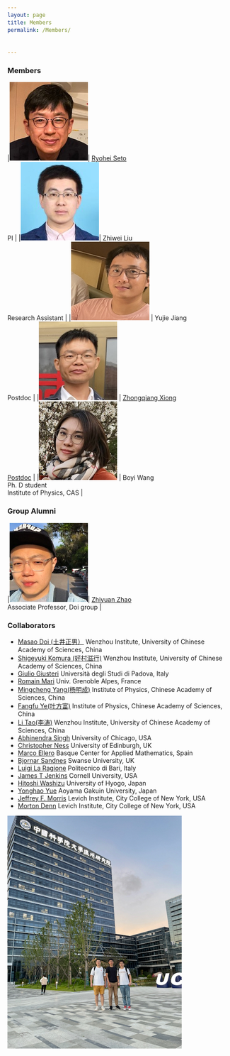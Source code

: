 ```yaml
---
layout: page
title: Members
permalink: /Members/


---
```


### Members

|[![Seto](/assets/img/Seto2.jpeg)](..//aprofile)| [Ryohei Seto](99myprofile.md) <br> PI |
|![Zhiwei](/assets/img/Zhiwei.jpeg)| Zhiwei Liu <br> Research Assistant |
|![Yujie](/assets/img/Yujie.jpeg)  | Yujie Jiang <br> Postdoc |
|[![Zhongqiang](/assets/img/Zhongqiang.jpeg)](https://www.researchgate.net/profile/Zhongqiang-Xiong) | [Zhongqiang Xiong <br> Postdoc](https://www.researchgate.net/profile/Zhongqiang-Xiong) |
|![Boyi](/assets/img/Boyi.jpeg) | Boyi Wang <br> Ph. D student <br> Institute of Physics, CAS |

### Group Alumni

|[![Zhiyuan](/assets/img/Zhiyuan.jpeg)](https://www.researchgate.net/profile/Zhiyuan_Zhao11)| [Zhiyuan Zhao](https://www.researchgate.net/profile/Zhiyuan_Zhao11) <br> Associate Professor, Doi group |


### Collaborators

- [Masao Doi (土井正男）](http://mdoi.jp/index_E.html) Wenzhou Institute, University of Chinese Academy of Sciences, China
- [Shigeyuki Komura (好村滋行)](http://biosoft.world.coocan.jp) Wenzhou Institute, University of Chinese Academy of Sciences, China
- [Giulio Giusteri](https://www.math.unipd.it/~giusteri/) Università degli Studi di Padova, Italy
- [Romain Mari](http://rmari.github.io) Univ. Grenoble Alpes, France
- [Mingcheng Yang(杨明成)](http://www.iop.cas.cn/rcjy/zgjgwry/?id=2023) Institute of Physics, Chinese Academy of Sciences, China
- [Fangfu Ye(叶方富)](http://www.iop.cas.cn/rcjy/zgjgwry/?id=2022) Institute of Physics, Chinese Academy of Sciences, China
- [Li Tao(李涛)](http://www.wiucas.ac.cn/team/group/2019/516.html) Wenzhou Institute, University of Chinese Academy of Sciences, China
- [Abhinendra Singh](https://scholar.google.com/citations?user=M2IMz3QAAAAJ&hl=nl) University of Chicago, USA
- [Christopher Ness](https://christopherjness.github.io) University of Edinburgh, UK
- [Marco Ellero](http://www.bcamath.org/en/people/mellero) Basque Center for Applied Mathematics, Spain
- [Bjornar Sandnes](https://www.swansea.ac.uk/staff/b.sandnes) Swanse University, UK
- [Luigi La Ragione](https://scholar.google.com/citations?user=YiG-vvwAAAAJ&hl=en) Politecnico di Bari, Italy
- [James T Jenkins](https://www.cee.cornell.edu/faculty-directory/james-t-jenkins) Cornell University, USA
- [Hitoshi Washizu](http://washizu.org/lab/index-e.html) University of Hyogo, Japan
- [Yonghao Yue](http://mns.k.u-tokyo.ac.jp/~yonghao/) Aoyama Gakuin University, Japan
- [Jeffrey F. Morris](http://www-levich.engr.ccny.cuny.edu/~jmorris/index.html) Levich Institute, City College of New York, USA
- [Morton Denn](http://www-levich.engr.ccny.cuny.edu/mdcv.htm) Levich Institute, City College of New York, USA

![group photo2](/assets/img/group_photo2.jpeg)

